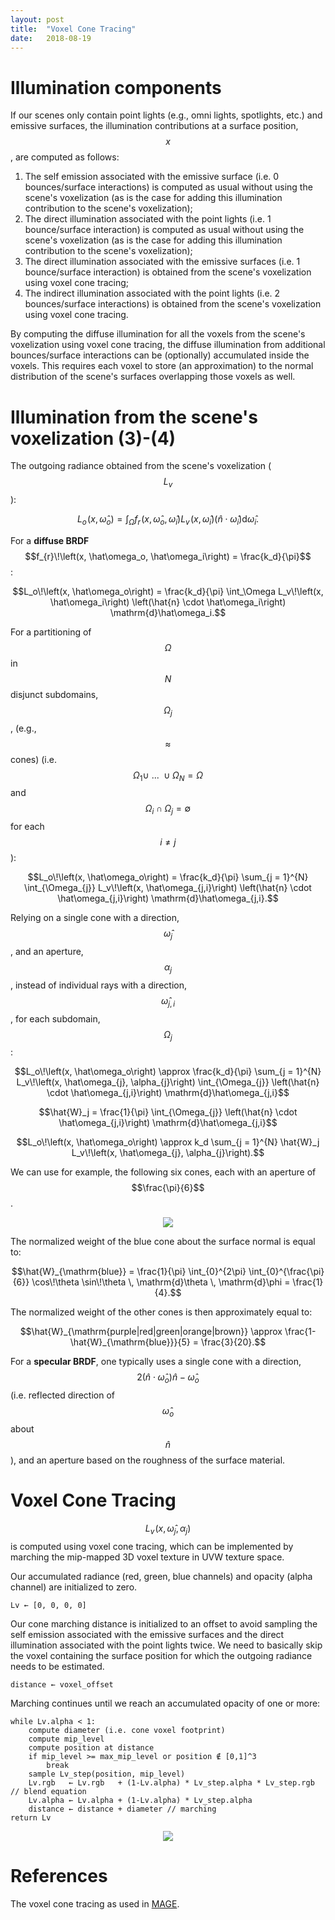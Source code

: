 ```yaml
---
layout: post
title:  "Voxel Cone Tracing"
date:   2018-08-19
---
```


# Illumination components

If our scenes only contain point lights (e.g., omni lights, spotlights, etc.) and emissive surfaces, the illumination contributions at a surface position, $$x$$, are computed as follows:

 1. The self emission associated with the emissive surface (i.e. 0 bounces/surface interactions) is computed as usual without using the scene's voxelization (as is the case for adding this illumination contribution to the scene's voxelization);
 2. The direct illumination associated with the point lights (i.e. 1 bounce/surface interaction) is computed as usual without using the scene's voxelization (as is the case for adding this illumination contribution to the scene's voxelization);
 3. The direct illumination associated with the emissive surfaces (i.e. 1 bounce/surface interaction) is obtained from the scene's voxelization using voxel cone tracing;
 4. The indirect illumination associated with the point lights (i.e. 2 bounces/surface interactions) is obtained from the scene's voxelization using voxel cone tracing.

By computing the diffuse illumination for all the voxels from the scene's voxelization using voxel cone tracing, the diffuse illumination from additional bounces/surface interactions can be (optionally) accumulated inside the voxels. This requires each voxel to store (an approximation) to the normal distribution of the scene's surfaces overlapping those voxels as well.

# Illumination from the scene's voxelization (3)-(4)

The outgoing radiance obtained from the scene's voxelization ($$L_v$$):

$$L_o\!\left(x, \hat\omega_o\right) = \int_\Omega f_{r}\!\left(x, \hat\omega_o, \hat\omega_i\right) L_v\!\left(x, \hat\omega_i\right) \left(\hat{n} \cdot \hat\omega_i\right) \mathrm{d}\hat\omega_i.$$

For a **diffuse BRDF** $$f_{r}\!\left(x, \hat\omega_o, \hat\omega_i\right) = \frac{k_d}{\pi}$$:

$$L_o\!\left(x, \hat\omega_o\right) = \frac{k_d}{\pi} \int_\Omega L_v\!\left(x, \hat\omega_i\right) \left(\hat{n} \cdot \hat\omega_i\right) \mathrm{d}\hat\omega_i.$$

For a partitioning of $$\Omega$$ in $$N$$ disjunct subdomains, $$\Omega_j$$, (e.g., $$\approx$$ cones) (i.e. $$\Omega_1 \cup~...~\cup \Omega_N = \Omega$$ and $$\Omega_i \cap \Omega_j = \emptyset$$ for each $$i \ne j$$):

$$L_o\!\left(x, \hat\omega_o\right) = \frac{k_d}{\pi} \sum_{j = 1}^{N} \int_{\Omega_{j}}  L_v\!\left(x, \hat\omega_{j,i}\right) \left(\hat{n} \cdot \hat\omega_{j,i}\right) \mathrm{d}\hat\omega_{j,i}.$$

Relying on a single cone with a direction, $$\hat\omega_{j}$$, and an aperture, $$\alpha_{j}$$, instead of individual rays with a direction, $$\hat\omega_{j,i}$$, for each subdomain, $$\Omega_j$$: 

$$L_o\!\left(x, \hat\omega_o\right) \approx \frac{k_d}{\pi} \sum_{j = 1}^{N} L_v\!\left(x, \hat\omega_{j}, \alpha_{j}\right) \int_{\Omega_{j}} \left(\hat{n} \cdot \hat\omega_{j,i}\right) \mathrm{d}\hat\omega_{j,i}$$

$$\hat{W}_j = \frac{1}{\pi} \int_{\Omega_{j}} \left(\hat{n} \cdot \hat\omega_{j,i}\right) \mathrm{d}\hat\omega_{j,i}$$

$$L_o\!\left(x, \hat\omega_o\right) \approx k_d \sum_{j = 1}^{N} \hat{W}_j L_v\!\left(x, \hat\omega_{j}, \alpha_{j}\right).$$

We can use for example, the following six cones, each with an aperture of $$\frac{\pi}{6}$$.

<p align="center"><img src="https://i.stack.imgur.com/TbALB.png"></p>

The normalized weight of the blue cone about the surface normal is equal to:

$$\hat{W}_{\mathrm{blue}} = \frac{1}{\pi} \int_{0}^{2\pi} \int_{0}^{\frac{\pi}{6}} \cos\!\theta \sin\!\theta \, \mathrm{d}\theta \, \mathrm{d}\phi = \frac{1}{4}.$$

The normalized weight of the other cones is then approximately equal to:

$$\hat{W}_{\mathrm{purple|red|green|orange|brown}} \approx \frac{1-\hat{W}_{\mathrm{blue}}}{5} = \frac{3}{20}.$$

For a **specular BRDF**, one typically uses a single cone with a direction, $$2 \left(\hat{n} \cdot \hat\omega_o\right) \hat{n}-\hat\omega_o$$ (i.e. reflected direction of $$\hat\omega_o$$ about $$\hat{n}$$), and an aperture based on the roughness of the surface material.

# Voxel Cone Tracing

$$L_v\!\left(x, \hat\omega_{j}, \alpha_{j}\right)$$ is computed using voxel cone tracing, which can be implemented by marching the mip-mapped 3D voxel texture in UVW texture space.

Our accumulated radiance (red, green, blue channels) and opacity (alpha channel) are initialized to zero. 

    Lv ← [0, 0, 0, 0]

Our cone marching distance is initialized to an offset to avoid sampling the self emission associated with the emissive surfaces and the direct illumination associated with the point lights twice. We need to basically skip the voxel containing the surface position for which the outgoing radiance needs to be estimated.

    distance ← voxel_offset

Marching continues until we reach an accumulated opacity of one or more:

    while Lv.alpha < 1:
    	compute diameter (i.e. cone voxel footprint)
    	compute mip_level
    	compute position at distance
    	if mip_level >= max_mip_level or position ∉ [0,1]^3
    	    break
    	sample Lv_step(position, mip_level)
    	Lv.rgb   ← Lv.rgb   + (1-Lv.alpha) * Lv_step.alpha * Lv_step.rgb // blend equation
		Lv.alpha ← Lv.alpha + (1-Lv.alpha) * Lv_step.alpha
    	distance ← distance + diameter // marching
    return Lv

<p align="center"><img src="https://i.stack.imgur.com/dGx7V.png"></p>

# References
The voxel cone tracing as used in [MAGE](https://github.com/matt77hias/MAGE/blob/master/MAGE/Shaders/shaders/vct.hlsli).

